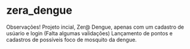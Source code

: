 # zera_dengue

Observações! 
Projeto incial, Zer@ Dengue, apenas com um cadastro de usúario e login (Falta algumas validações)
Lançamento de pontos e cadastros de possíveis foco de mosquito da dengue.
